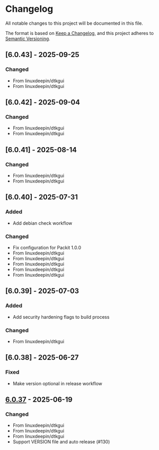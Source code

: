 # Changelog

All notable changes to this project will be documented in this file.

The format is based on [Keep a Changelog](https://keepachangelog.com/en/1.0.0/),
and this project adheres to [Semantic Versioning](https://semver.org/spec/v2.0.0.html).

## [6.0.43] - 2025-09-25

### Changed

- From linuxdeepin/dtkgui
- From linuxdeepin/dtkgui

## [6.0.42] - 2025-09-04

### Changed

- From linuxdeepin/dtkgui
- From linuxdeepin/dtkgui

## [6.0.41] - 2025-08-14

### Changed

- From linuxdeepin/dtkgui
- From linuxdeepin/dtkgui

## [6.0.40] - 2025-07-31

### Added

- Add debian check workflow

### Changed

- Fix configuration for Packit 1.0.0
- From linuxdeepin/dtkgui
- From linuxdeepin/dtkgui
- From linuxdeepin/dtkgui
- From linuxdeepin/dtkgui
- From linuxdeepin/dtkgui

## [6.0.39] - 2025-07-03

### Added

- Add security hardening flags to build process

### Changed

- From linuxdeepin/dtkgui

## [6.0.38] - 2025-06-27

### Fixed

- Make version optional in release workflow

## [6.0.37] - 2025-06-19

### Changed

- From linuxdeepin/dtkgui
- From linuxdeepin/dtkgui
- From linuxdeepin/dtkgui
- Support VERSION file and auto release (#130)

[6.0.37]: https://github.com/linuxdeepin/dtk6gui/compare/6.0.36..6.0.37

<!-- generated by git-cliff -->
